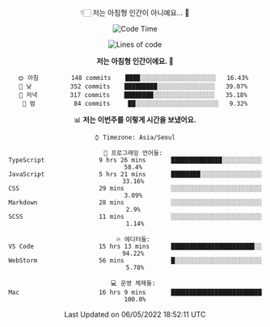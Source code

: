 <div align='center'>
 
👇🏻 저는 아침형 인간이 아니예요... 🙊
 
<!--START_SECTION:waka-->
![Code Time](http://img.shields.io/badge/Code%20Time-1%2C438%20hrs%2021%20mins-blue)

![Lines of code](https://img.shields.io/badge/%EC%A0%80%EB%8A%94%20%EC%97%AC%ED%83%9C%EA%B9%8C%EC%A7%80%20-223%20Thousand%20%EC%A4%84%EC%9D%98%20%EC%BD%94%EB%93%9C%EB%A5%BC%20%EC%9E%91%EC%84%B1%ED%96%88%EC%96%B4%EC%9A%94.-blue)

**저는 아침형 인간이에요. 🐤** 

```text
🌞 아침         148 commits    ████░░░░░░░░░░░░░░░░░░░░░   16.43% 
🌆 낮　         352 commits    █████████░░░░░░░░░░░░░░░░   39.07% 
🌃 저녁         317 commits    ████████░░░░░░░░░░░░░░░░░   35.18% 
🌙 밤　         84 commits     ██░░░░░░░░░░░░░░░░░░░░░░░   9.32%

```


📊 **저는 이번주를 이렇게 시간을 보냈어요.** 

```text
⌚︎ Timezone: Asia/Seoul

💬 프로그래밍 언어들: 
TypeScript               9 hrs 26 mins       ██████████████░░░░░░░░░░░   58.4% 
JavaScript               5 hrs 21 mins       ████████░░░░░░░░░░░░░░░░░   33.16% 
CSS                      29 mins             ░░░░░░░░░░░░░░░░░░░░░░░░░   3.09% 
Markdown                 28 mins             ░░░░░░░░░░░░░░░░░░░░░░░░░   2.9% 
SCSS                     11 mins             ░░░░░░░░░░░░░░░░░░░░░░░░░   1.14%

🔥 에디터들: 
VS Code                  15 hrs 13 mins      ███████████████████████░░   94.22% 
WebStorm                 56 mins             █░░░░░░░░░░░░░░░░░░░░░░░░   5.78%

💻 운영 체제들: 
Mac                      16 hrs 9 mins       █████████████████████████   100.0%

```


 Last Updated on 06/05/2022 18:52:11 UTC
<!--END_SECTION:waka-->
 </div>
<!---
Emewjin/Emewjin is a ✨ special ✨ repository because its `README.md` (this file) appears on your GitHub profile.
You can click the Preview link to take a look at your changes.
--->
